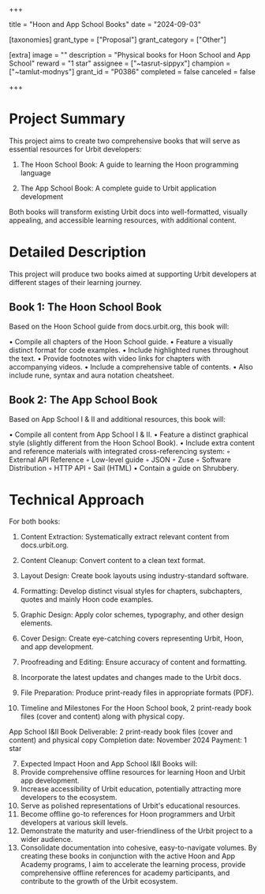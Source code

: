 +++

title = "Hoon and App School Books"
date = "2024-09-03"

[taxonomies]
grant_type = ["Proposal"]
grant_category = ["Other"]

[extra]
image = ""
description = "Physical books for Hoon School and App School"
reward = "1 star"
assignee = ["~tasrut-sippyx"]
champion = ["~tamlut-modnys"]
grant_id = "P0386"
completed = false
canceled = false

+++

# Project Summary
This project aims to create two comprehensive books that will serve as essential resources for
Urbit developers:

1. The Hoon School Book: A guide to learning the Hoon programming language

2. The App School Book: A complete guide to Urbit application development

Both books will transform existing Urbit docs into well-formatted, visually appealing, and
accessible learning resources, with additional content.

# Detailed Description
This project will produce two books aimed at supporting Urbit developers at different stages of
their learning journey.

## Book 1: The Hoon School Book

Based on the Hoon School guide from docs.urbit.org, this book will:

• Compile all chapters of the Hoon School guide.
• Feature a visually distinct format for code examples.
• Include highlighted runes throughout the text.
• Provide footnotes with video links for chapters with accompanying videos.
• Include a comprehensive table of contents.
• Also include rune, syntax and aura notation cheatsheet.

## Book 2: The App School Book

Based on App School I & II and additional resources, this book will:

• Compile all content from App School I & II.
• Feature a distinct graphical style (slightly different from the Hoon School Book).
• Include extra content and reference materials with integrated cross-referencing system:
◦ External API Reference
◦ Low-level guide
◦ JSON
◦ Zuse
◦ Software Distribution
◦ HTTP API
◦ Sail (HTML)
• Contain a guide on Shrubbery.

# Technical Approach
For both books:
1. Content Extraction: Systematically extract relevant content from docs.urbit.org.
2. Content Cleanup: Convert content to a clean text format.
3. Layout Design: Create book layouts using industry-standard software.
4. Formatting: Develop distinct visual styles for chapters, subchapters, quotes and mainly
Hoon code examples.
5. Graphic Design: Apply color schemes, typography, and other design elements.
6. Cover Design: Create eye-catching covers representing Urbit, Hoon, and app development.
7. Proofreading and Editing: Ensure accuracy of content and formatting.
8. Incorporate the latest updates and changes made to the Urbit docs.
9. File Preparation: Produce print-ready files in appropriate formats (PDF).

5. Timeline and Milestones
For the Hoon School book, 2 print-ready book files (cover and content) along with physical copy.

App School I&II Book
Deliverable: 2 print-ready book files (cover and content) and physical copy
Completion date: November 2024
Payment: 1 star

7. Expected Impact
Hoon and App School I&II Books will:
1. Provide comprehensive offline resources for learning Hoon and Urbit app development.
2. Increase accessibility of Urbit education, potentially attracting more developers to the
ecosystem.
3. Serve as polished representations of Urbit's educational resources.
4. Become offline go-to references for Hoon programmers and Urbit developers at various
skill levels.
5. Demonstrate the maturity and user-friendliness of the Urbit project to a wider audience.
6. Consolidate documentation into cohesive, easy-to-navigate volumes.
By creating these books in conjunction with the active Hoon and App Academy programs, I aim
to accelerate the learning process, provide comprehensive offline references for academy
participants, and contribute to the growth of the Urbit ecosystem.